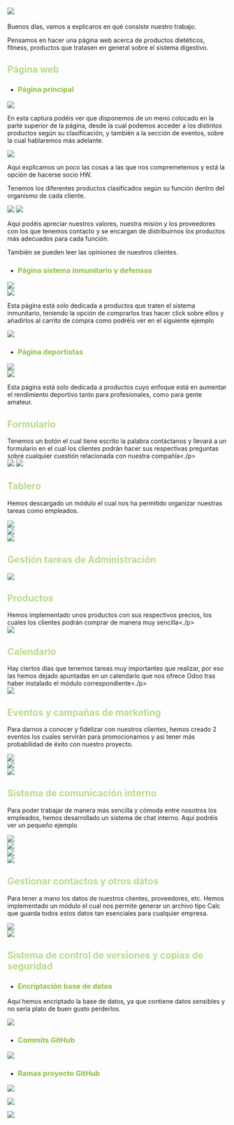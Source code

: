 # ![](Imagenes/Images/1.png)

Buenos días, vamos a explicaros en qué consiste nuestro trabajo.

Pensamos en hacer una página web acerca de productos dietéticos, fitness, productos que tratasen en general sobre el sistema digestivo.

## <span style="color:#B9D989"> Página web</span>

- ### <span style="color:#8CBF3F">Página principal</span>

![](Imagenes/Screenshots/Web1.png)  

En esta captura podéis ver que disponemos de un menú colocado en la parte superior de la página, desde la cual podemos acceder a los distintos productos según su clasificación, y también a la sección de eventos, sobre la cual hablaremos más adelante.

![](Imagenes/Screenshots/Web2.png)  

Aquí explicamos un poco las cosas a las que nos compremetemos y está la opción de hacerse socio HW.

Tenemos los diferentes productos clasificados según su función dentro del organismo de cada cliente.

![](Imagenes/Screenshots/Web3.png) ![](Imagenes/Screenshots/Web4.png)  

Aquí podéis apreciar nuestros valores, nuestra misión y los proveedores con los que tenemos contacto y se encargan de distribuirnos los productos más adecuados para cada función.

También se pueden leer las opiniones de nuestros clientes.

- ### <span style="color:#8CBF3F">Página sistema inmunitario y defensas </span>

![](Imagenes/Screenshots/Sistema1.png)  
![](Imagenes/Screenshots/Sistema2.png)

Esta página está solo dedicada a productos que traten el sistema inmunitario, teniendo la opción de comprarlos tras hacer click sobre ellos y añadirlos al carrito de compra como podréis ver en el siguiente ejemplo

![](Imagenes/Screenshots/Producto.png)  

- ### <span style="color:#8CBF3F">Página deportistas </span>

![](Imagenes/Screenshots/Deportistas1.png)  
![](Imagenes/Screenshots/Deportistas2.png)

Esta página está solo dedicada a productos cuyo enfoque está en aumentar el rendimiento deportivo tanto para profesionales, como para gente amateur.

## <span style="color:#B9D989"> Formulario </span>

Tenemos un botón el cual tiene escrito la palabra contáctanos y llevará a un formulario en el cual los clientes podrán hacer sus respectivas preguntas sobre cualquier cuestión relacionada con nuestra compañía<./p>  
![](Imagenes/Screenshots/Formulario.png) ![](Imagenes/Screenshots/Gracias.png)

## <span style="color:#B9D989"> Tablero </span>

Hemos descargado un módulo el cual nos ha permitido organizar nuestras tareas como empleados.

![](Imagenes/Screenshots/Tablero1.png)  
![](Imagenes/Screenshots/Tablero2.png)  
![](Imagenes/Screenshots/Tablero3.png)  

## <span style="color:#B9D989">Gestión tareas de Administración </span>

![](Imagenes/Screenshots/CRM.png)  

## <span style="color:#B9D989">Productos</span>

Hemos implementado unos productos con sus respectivos precios, los cuales los clientes podrán comprar de manera muy sencilla<./p>  
![](Imagenes/Screenshots/Productos1.png)  

## <span style="color:#B9D989">Calendario</span>

Hay ciertos días que tenemos tareas muy importantes que realizar, por eso las hemos dejado apuntadas en un calendario que nos ofrece Odoo tras haber instalado el módulo correspondiente<./p>  
![](Imagenes/Screenshots/Calendario1.png)  

## <span style="color:#B9D989">Eventos y campañas de marketing</span>

Para darnos a conocer y fidelizar con nuestros clientes, hemos creado 2 eventos los cuales servirán para promocionarnos y así tener más probabilidad de éxito con nuestro proyecto.

![](Imagenes/Screenshots/Eventos1.png)  
![](Imagenes/Screenshots/Eventos2.png)  
![](Imagenes/Screenshots/Eventos3.png)  

## <span style="color:#B9D989">Sistema de comunicación interno</span>

Para poder trabajar de manera más sencilla y cómoda entre nosotros los empleados, hemos desarrollado un sistema de chat interno. Aquí podréis ver un pequeño ejemplo

![](Imagenes/Screenshots/Chat1.png)  
![](Imagenes/Screenshots/Chat2.png)  
![](Imagenes/Screenshots/Chat3.png)  
![](Imagenes/Screenshots/Chat4.png)  

## <span style="color:#B9D989">Gestionar contactos y otros datos</span>

Para tener a mano los datos de nuestros clientes, proveedores, etc. Hemos implementado un módulo el cual nos permite generar un archivo tipo Calc que guarda todos estos datos tan esenciales para cualquier empresa.

![](Imagenes/Screenshots/Contactos1.png)  
![](Imagenes/Screenshots/CSV.png)  

## <span style="color:#B9D989">Sistema de control de versiones y copias de seguridad </span>

+ ### <span style="color:#8CBF3F">Encriptación base de datos </span>

Aquí hemos encriptado la base de datos, ya que contiene datos sensibles y no sería plato de buen gusto perderlos.

![](Imagenes/Screenshots/cifrando.png)  

+ ### <span style="color:#8CBF3F">Commits GitHub</span>

![](Imagenes/Screenshots/GitHubCommits.png)  

+ ### <span style="color:#8CBF3F">Ramas proyecto GitHub</span>

![](Imagenes/Screenshots/GitHub1.png)

![](Imagenes/Screenshots/GitHub2.png)

![](Imagenes/Screenshots/GitHub3.png)




    